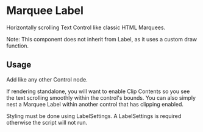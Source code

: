 # Marquee Label

Horizontally scrolling Text Control like classic HTML Marquees.

Note: This component does not inherit from Label, as it uses a custom draw function.

## Usage

Add like any other Control node.

If rendering standalone, you will want to enable Clip Contents so you see the text scrolling smoothly within the control's bounds.
You can also simply nest a Marquee Label within another control that has clipping enabled.

Styling must be done using LabelSettings.  A LabelSettings is required otherwise the script will not run.
